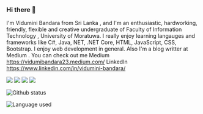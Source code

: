 ### Hi there 👋


I'm Vidumini Bandara from Sri Lanka , and I'm an enthusiastic, hardworking, friendly, flexible and creative undergraduate of Faculty of Information Technology , University of Moratuwa. I really enjoy learning langauges and frameworks like C#, Java, NET, .NET Core, HTML, JavaScript, CSS, Bootstrap. I enjoy web development in general. Also I'm a blog writter at Medium . You can 
check out me Medium https://vidumibandara23.medium.com/ LinkedIn https://www.linkedin.com/in/vidumini-bandara/



<img src="https://img.shields.io/badge/-JavaScript-F7DF1E?logo=JavaScript&logoColor=fff"> <img src="https://img.shields.io/badge/-HTML-e34f26?logo=html5&logoColor=fff"> <img src="https://img.shields.io/badge/-CSS-1572B6?logo=CSS3&logoColor=fff"> <img src="https://img.shields.io/badge/--512BD4?logo=.NET&logoColor=fff"> 

![Github status](https://github-readme-stats.vercel.app/api?username=Vidumini1998&count_private=true&show_icons=true&theme=radical)

![Language used](https://github-readme-stats.vercel.app/api/top-langs/?username=Vidumini1998&show_icons=true&theme=radical)
